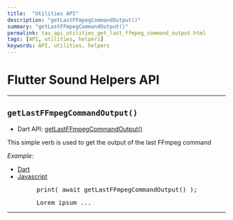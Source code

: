```yaml
---
title:  "Utilities API"
description: "getLastFFmpegCommandOutput()"
summary: "getLastFFmpegCommandOutput()"
permalink: tau_api_utilities_get_last_ffmpeg_command_output.html
tags: [API, utilities, helpers]
keywords: API, utilities, helpers
---
```


# Flutter Sound Helpers API

---------------------------------------------------------------------------------------------------------------------------

## `getLastFFmpegCommandOutput()`

- Dart API: [getLastFFmpegCommandOutput()](pages/flutter-sound/api/helper/FlutterSoundHelper/getLastFFmpegCommandOutput.html)

This simple verb is used to get the output of the last FFmpeg command

*Example:*
<ul id="profileTabs" class="nav nav-tabs">
    <li class="active"><a href="#dart" data-toggle="tab">Dart</a></li>
    <li><a href="#javascript" data-toggle="tab">Javascript</a></li>
</ul>
<div class="tab-content">

<div role="tabpanel" class="tab-pane active" id="dart">

<pre>
        print( await getLastFFmpegCommandOutput() );
</pre>

</div>

<div role="tabpanel" class="tab-pane" id="javascript">
<pre>
        Lorem ipsum ...
</pre>
</div>

</div>

---------------------------------------------------------------------------------------------------------------------------
